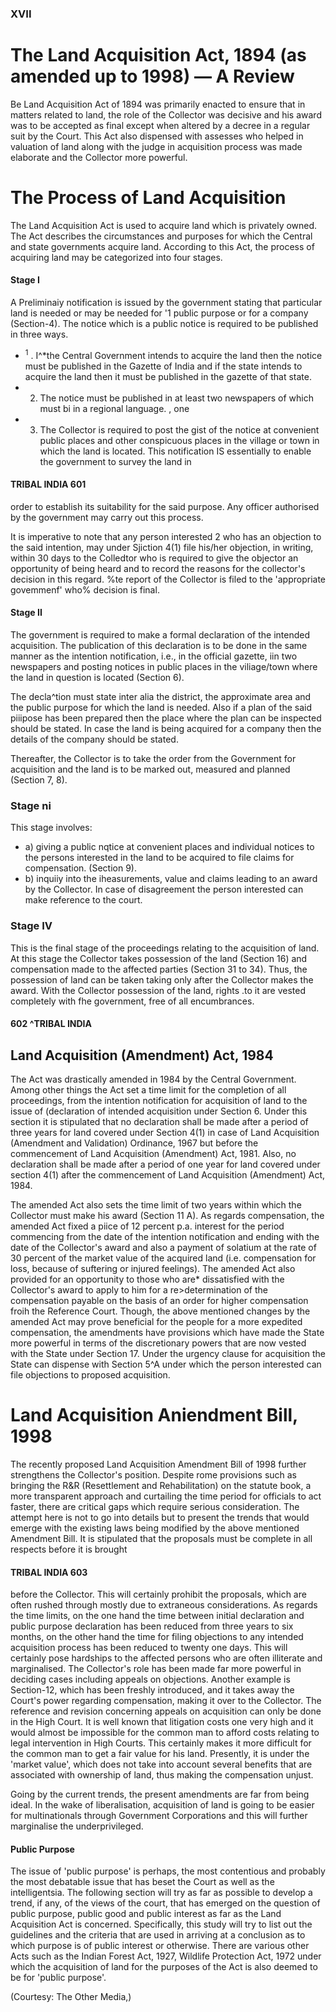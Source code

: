 ### XVII

# The Land Acquisition Act, 1894 (as amended up to 1998) — A Review

Be Land Acquisition Act of 1894 was primarily enacted to ensure that in matters related to land, the role of the Collector was decisive and his award was to be accepted as final except when altered by a decree in a regular suit by the Court. This Act also dispensed with assesses who helped in valuation of land along with the judge in acquisition process was made elaborate and the Collector more powerful.

# The Process of Land Acquisition

The Land Acquisition Act is used to acquire land which is privately owned. The Act describes the circumstances and purposes for which the Central and state governments acquire land. According to this Act, the process of acquiring land may be categorized into four stages.

#### Stage I

A Preliminaiy notification is issued by the government stating that particular land is needed or may be needed for '1 public purpose or for a company (Section-4). The notice which is a public notice is required to be published in three ways.

- <sup>1</sup> . I^\*the Central Government intends to acquire the land then the notice must be published in the Gazette of India and if the state intends to acquire the land then it must be published in the gazette of that state.
- 2. The notice must be published in at least two newspapers of which must bi in a regional language. , one
- 3. The Collector is required to post the gist of the notice at convenient public places and other conspicuous places in the village or town in which the land is located. This notification IS essentially to enable the government to survey the land in

#### TRIBAL INDIA 601

order to establish its suitability for the said purpose. Any officer authorised by the government may carry out this process.

It is imperative to note that any person interested 2 who has an objection to the said intention, may under Sjiction 4(1) file his/her objection, in writing, within 30 days to the Colledtor who is required to give the objector an opportunity of being heard and to record the reasons for the collector's decision in this regard. %te report of the Collector is filed to the 'appropriate govemmenf' who% decision is final.

#### Stage II

The government is required to make a formal declaration of the intended acquisition. The publication of this declaration is to be done in the same manner as the intention notification, i.e., in the official gazette, iin two newspapers and posting notices in public places in the viliage/town where the land in question is located (Section 6).

The decla^tion must state inter alia the district, the approximate area and the public purpose for which the land is needed. Also if a plan of the said piiipose has been prepared then the place where the plan can be inspected should be stated. In case the land is being acquired for a company then the details of the company should be stated.

Thereafter, the Collector is to take the order from the Government for acquisition and the land is to be marked out, measured and planned (Section 7, 8).

### Stage ni

This stage involves:

- a) giving a public nqtice at convenient places and individual notices to the persons interested in the land to be acquired to file claims for compensation. (Section 9).
- b) inquiiy into the iheasurements, value and claims leading to an award by the Collector. In case of disagreement the person interested can make reference to the court.

### Stage IV

This is the final stage of the proceedings relating to the acquisition of land. At this stage the Collector takes possession of the land (Section 16) and compensation made to the affected parties (Section 31 to 34). Thus, the possession of land can be taken taking only after the Collector makes the award. With the Collector possession of the land, rights .to it are vested completely with fhe government, free of all encumbrances.

#### 602 ^TRIBAL INDIA

## Land Acquisition (Amendment) Act, 1984

The Act was drastically amended in 1984 by the Central Government. Among other things the Act set a time limit for the completion of all proceedings, from the intention notification for acquisition of land to the issue of (declaration of intended acquisition under Section 6. Under this section it is stipulated that no declaration shall be made after a period of three years for land covered under Section 4(1) in case of Land Acquisition (Amendment and Validation) Ordinance, 1967 but before the commencement of Land Acquisition (Amendment) Act, 1981. Also, no declaration shall be made after a period of one year for land covered under section 4(1) after the commencement of Land Acquisition (Amendment) Act, 1984.

The amended Act also sets the time limit of two years within which the Collector must make his award (Section 11 A). As regards compensation, the amended Act fixed a piice of 12 percent p.a. interest for the period commencing from the date of the intention notification and ending with the date of the Collector's award and also a payment of solatium at the rate of 30 percent of the market value of the acquired land (i.e. compensation for loss, because of suftering or injured feelings). The amended Act also provided for an opportunity to those who are\* dissatisfied with the Collector's award to apply to him for a re>determination of the compensation payable on the basis of an order for higher compensation froih the Reference Court. Though, the above mentioned changes by the amended Act may prove beneficial for the people for a more expedited compensation, the amendments have provisions which have made the State more powerful in terms of the discretionary powers that are now vested with the State under Section 17. Under the urgency clause for acquisition the State can dispense with Section 5^A under which the person interested can file objections to proposed acquisition.

# Land Acquisition Aniendment Bill, 1998

The recently proposed Land Acquisition Amendment Bill of 1998 further strengthens the Collector's position. Despite rome provisions such as bringing the R&R (Resettlement and Rehabilitation) on the statute book, a more transparent approach and curtailing the time period for officials to act faster, there are critical gaps which require serious consideration. The attempt here is not to go into details but to present the trends that would emerge with the existing laws being modified by the above mentioned Amendment Bill. It is stipulated that the proposals must be complete in all respects before it is brought

#### TRIBAL INDIA 603

before the Collector. This will certainly prohibit the proposals, which are often rushed through mostly due to extraneous considerations. As regards the time limits, on the one hand the time between initial declaration and public purpose declaration has been reduced from three years to six months, on the other hand the time for filing objections to any intended acquisition process has been reduced to twenty one days. This will certainly pose hardships to the affected persons who are often illiterate and marginalised. The Collector's role has been made far more powerful in deciding cases including appeals on objections. Another example is Section-12, which has been freshly introduced, and it takes away the Court's power regarding compensation, making it over to the Collector. The reference and revision concerning appeals on acquisition can only be done in the High Court. It is well known that litigation costs one very high and it would almost be impossible for the common man to afford costs relating to legal intervention in High Courts. This certainly makes it more difficult for the common man to get a fair value for his land. Presently, it is under the 'market value', which does not take into account several benefits that are associated with ownership of land, thus making the compensation unjust.

Going by the current trends, the present amendments are far from being ideal. In the wake of liberalisation, acquisition of land is going to be easier for multinationals through Government Corporations and this will further marginalise the underprivileged.

#### **Public Purpose**

The issue of 'public purpose' is perhaps, the most contentious and probably the most debatable issue that has beset the Court as well as the intelligentsia. The following section will try as far as possible to develop a trend, if any, of the views of the court, that has emerged on the question of public purpose, public good and public interest as far as the Land Acquisition Act is concerned. Specifically, this study will try to list out the guidelines and the criteria that are used in arriving at a conclusion as to which purpose is of public interest or otherwise. There are various other Acts such as the Indian Forest Act, 1927, Wildlife Protection Act, 1972 under which the acquisition of land for the purposes of the Act is also deemed to be for 'public purpose'.

(Courtesy: The Other Media,)